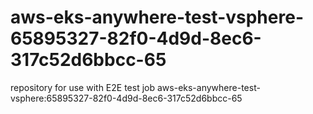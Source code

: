 # aws-eks-anywhere-test-vsphere-65895327-82f0-4d9d-8ec6-317c52d6bbcc-65
repository for use with E2E test job aws-eks-anywhere-test-vsphere:65895327-82f0-4d9d-8ec6-317c52d6bbcc-65
